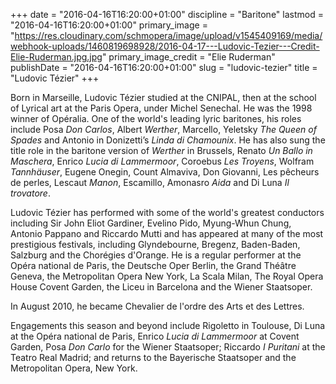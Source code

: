 +++
date = "2016-04-16T16:20:00+01:00"
discipline = "Baritone"
lastmod = "2016-04-16T16:20:00+01:00"
primary_image = "https://res.cloudinary.com/schmopera/image/upload/v1545409169/media/webhook-uploads/1460819698928/2016-04-17---Ludovic-Tezier---Credit-Elie-Ruderman.jpg.jpg"
primary_image_credit = "Elie Ruderman"
publishDate = "2016-04-16T16:20:00+01:00"
slug = "ludovic-tezier"
title = "Ludovic Tézier"
+++

Born in Marseille, Ludovic Tézier studied at the CNIPAL, then at the school of Lyrical art at the Paris Opera, under Michel Senechal. He was the 1998 winner of Opéralia. One of the world's leading lyric baritones, his roles include Posa *Don Carlos*, Albert *Werther*, Marcello, Yeletsky *The Queen of Spades* and Antonio in Donizetti’s *Linda di Chamounix*. He has also sung the title role in the baritone version of *Werther* in Brussels, Renato *Un Ballo in Maschera*, Enrico *Lucia di Lammermoor*, Coroebus *Les Troyens*, Wolfram *Tannhäuser*, Eugene Onegin, Count Almaviva, Don Giovanni, Les pêcheurs de perles, Lescaut *Manon*, Escamillo, Amonasro *Aida* and Di Luna *Il trovatore*. 

Ludovic Tézier has performed with some of the world's greatest conductors including Sir John Eliot Gardiner, Evelino Pido, Myung-Whun Chung, Antonio Pappano and Riccardo Mutti and has appeared at many of the most prestigious festivals, including Glyndebourne, Bregenz, Baden-Baden, Salzburg and the Chorégies d'Orange. He is a regular performer at the Opéra national de Paris, the Deutsche Oper Berlin, the Grand Théâtre Geneva, the Metropolitan Opera New York, La Scala Milan, The Royal Opera House Covent Garden, the Liceu in Barcelona and the Wiener Staatsoper.

In August 2010, he became Chevalier de l'ordre des Arts et des Lettres. 

Engagements this season and beyond include Rigoletto in Toulouse, Di Luna at the Opéra national de Paris, Enrico *Lucia di Lammermoor* at Covent Garden, Posa *Don Carlo* for the Wiener Staatsoper; Riccardo *I Puritani* at the Teatro Real Madrid; and returns to the Bayerische Staatsoper and the Metropolitan Opera, New York.

